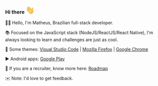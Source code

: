 ### Hi there <img src="assets/waving-hand-01.gif" width="32" />

👨‍💻 Hello, I'm Matheus, Brazilian full-stack developer.

📚 Focused on the JavaScript stack (NodeJS/ReactJS/React Native), I'm always looking to learn and challenges are just as cool.

🎨 Some themes: <a href="https://marketplace.visualstudio.com/publishers/kastorcode">Visual Studio Code</a> | <a href="https://addons.mozilla.org/firefox/user/16990587">Mozilla Firefox</a> | <a href="https://chrome.google.com/webstore/search/kastorcode">Google Chrome</a>

▶️ Android apps: <a href="https://play.google.com/store/apps/dev?id=5473691445787144856">Google Play</a>

📄 If you are a recruiter, know more here: <a href="https://github.com/kastorcode/roadmap">Roadmap</a>

✉️ Note: I'd love to get feedback.
